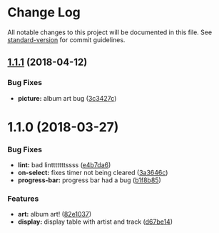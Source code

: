 # Change Log

All notable changes to this project will be documented in this file. See [standard-version](https://github.com/conventional-changelog/standard-version) for commit guidelines.

<a name="1.1.1"></a>
## [1.1.1](https://github.com/emkay/canoga/compare/v1.1.0...v1.1.1) (2018-04-12)


### Bug Fixes

* **picture:** album art bug ([3c3427c](https://github.com/emkay/canoga/commit/3c3427c))



<a name="1.1.0"></a>
# 1.1.0 (2018-03-27)


### Bug Fixes

* **lint:** bad lintttttttssss ([e4b7da6](https://github.com/emkay/canoga/commit/e4b7da6))
* **on-select:** fixes timer not being cleared ([3a3646c](https://github.com/emkay/canoga/commit/3a3646c))
* **progress-bar:** progress bar had a bug ([b1f8b85](https://github.com/emkay/canoga/commit/b1f8b85))


### Features

* **art:** album art! ([82e1037](https://github.com/emkay/canoga/commit/82e1037))
* **display:** display table with artist and track ([d67be14](https://github.com/emkay/canoga/commit/d67be14))
